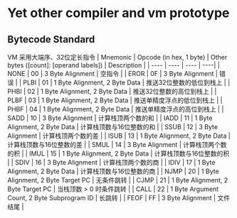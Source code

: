 # Yet other compiler and vm prototype
## Bytecode Standard
VM 采用大端序、32位定长指令
| Mnemonic | Opcode (in hex, 1 byte) | Other bytes ([count]: [operand labels]) | Description |
| ---- | ---- | ---- | ----|
| NONE | 00 | 3 Byte Alignment | 空指令 |
| EROR | 0F | 3 Byte Alignment | 错误 |
| PLBI | 01 | 1 Byte Alignment, 2 Byte Data | 推送32位整数的低位到栈上 |
| PHBI | 02 | 1 Byte Alignment, 2 Byte Data | 推送32位整数的高位到栈上 |
| PLBF | 03 | 1 Byte Alignment, 2 Byte Data | 推送单精度浮点的低位到栈上 |
| PHBF | 04 | 1 Byte Alignment, 2 Byte Data | 推送单精度浮点的高位到栈上 |
| SADD | 10 | 3 Byte Alignment | 计算栈顶两个数的和 |
| IADD | 11 | 1 Byte Alignment, 2 Byte Data | 计算栈顶数与16位整数的和 |
| SSUB | 12 | 3 Byte Alignment | 计算栈顶两个数的差 |
| ISUB | 13 | 1 Byte Alignment, 2 Byte Data | 计算栈顶数与16位整数的差 |
| SMUL | 14 | 3 Byte Alignment | 计算栈顶两个数的积 |
| IMUL | 15 | 1 Byte Alignment, 2 Byte Data | 计算栈顶数与16位整数的积 |
| SDIV | 16 | 3 Byte Alignment | 计算栈顶两个数的商 |
| IDIV | 17 | 1 Byte Alignment, 2 Byte Data | 计算栈顶数与16位整数的商 |
| NJMP | 20 | 1 Byte Alignment, 2 Byte Target PC | 无条件跳转 |
| CJMP | 21 | 1 Byte Alignment, 2 Byte Target PC | 当栈顶数 > 0 时条件跳转 |
| CALL | 22 | 1 Byte Argument Count, 2 Byte Subprogram ID | 长跳转 |
| FEOF | FF | 3 Byte Alignment | 文件结尾 |
